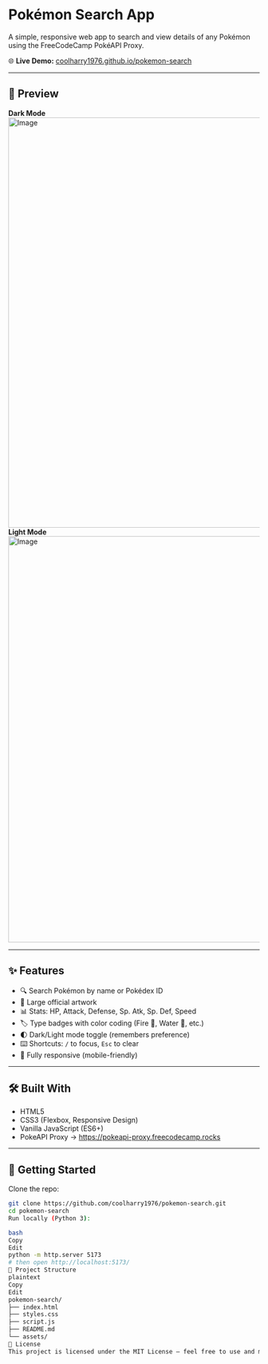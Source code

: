 # Pokémon Search App

A simple, responsive web app to search and view details of any Pokémon using the FreeCodeCamp PokéAPI Proxy.

🌐 **Live Demo:** [coolharry1976.github.io/pokemon-search](https://coolharry1976.github.io/pokemon-search/)

---
## 📸 Preview
**Dark Mode**
<img width="1203" height="822" alt="Image" src="https://github.com/user-attachments/assets/a817cfa6-411b-4d08-a928-b0cd1739c6c9" />
**Light Mode**
<img width="1199" height="814" alt="Image" src="https://github.com/user-attachments/assets/422699ab-5235-442f-a8fc-5d3cce36f8a9" />

---

## ✨ Features
- 🔍 Search Pokémon by name or Pokédex ID  
- 🎨 Large official artwork  
- 📊 Stats: HP, Attack, Defense, Sp. Atk, Sp. Def, Speed  
- 🏷️ Type badges with color coding (Fire 🔴, Water 🔵, etc.)  
- 🌓 Dark/Light mode toggle (remembers preference)  
- ⌨️ Shortcuts: `/` to focus, `Esc` to clear  
- 📱 Fully responsive (mobile-friendly)  

---

## 🛠️ Built With
- HTML5  
- CSS3 (Flexbox, Responsive Design)  
- Vanilla JavaScript (ES6+)  
- PokeAPI Proxy → https://pokeapi-proxy.freecodecamp.rocks  

---

## 🚀 Getting Started

Clone the repo:

```bash
git clone https://github.com/coolharry1976/pokemon-search.git
cd pokemon-search
Run locally (Python 3):

bash
Copy
Edit
python -m http.server 5173
# then open http://localhost:5173/
📂 Project Structure
plaintext
Copy
Edit
pokemon-search/
├── index.html
├── styles.css
├── script.js
├── README.md
└── assets/
📜 License
This project is licensed under the MIT License — feel free to use and modify.
